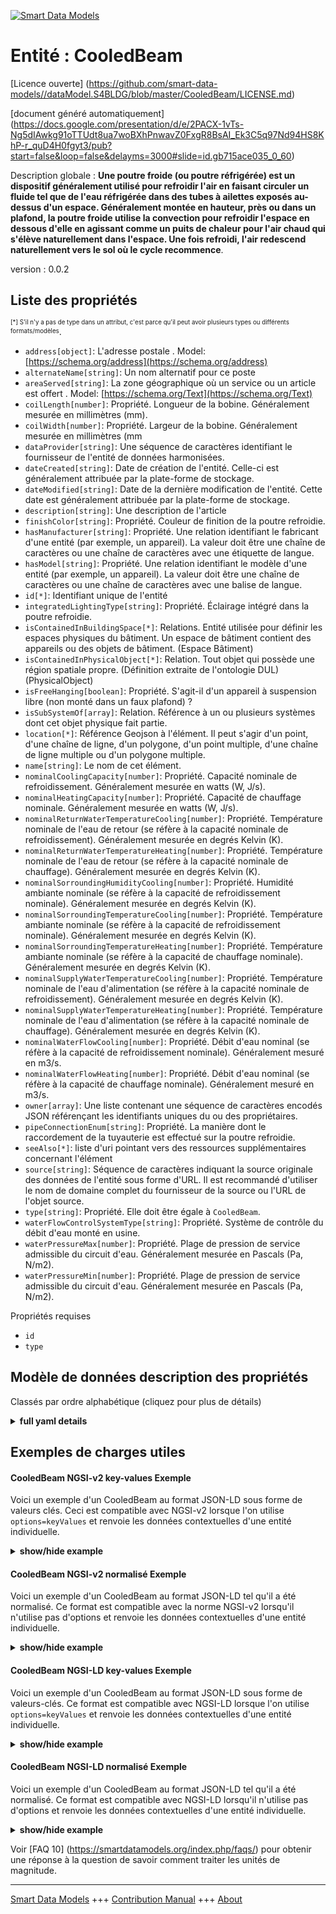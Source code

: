 <!-- 10-Header -->  
[![Smart Data Models](https://smartdatamodels.org/wp-content/uploads/2022/01/SmartDataModels_logo.png "Logo")](https://smartdatamodels.org)  
Entité : CooledBeam  
===================<!-- /10-Header -->  
<!-- 15-License -->  
[Licence ouverte] (https://github.com/smart-data-models//dataModel.S4BLDG/blob/master/CooledBeam/LICENSE.md)  
[document généré automatiquement] (https://docs.google.com/presentation/d/e/2PACX-1vTs-Ng5dIAwkg91oTTUdt8ua7woBXhPnwavZ0FxgR8BsAI_Ek3C5q97Nd94HS8KhP-r_quD4H0fgyt3/pub?start=false&loop=false&delayms=3000#slide=id.gb715ace035_0_60)  
<!-- /15-License -->  
<!-- 20-Description -->  
Description globale : **Une poutre froide (ou poutre réfrigérée) est un dispositif généralement utilisé pour refroidir l'air en faisant circuler un fluide tel que de l'eau réfrigérée dans des tubes à ailettes exposés au-dessus d'un espace. Généralement montée en hauteur, près ou dans un plafond, la poutre froide utilise la convection pour refroidir l'espace en dessous d'elle en agissant comme un puits de chaleur pour l'air chaud qui s'élève naturellement dans l'espace. Une fois refroidi, l'air redescend naturellement vers le sol où le cycle recommence**.  
version : 0.0.2  
<!-- /20-Description -->  
<!-- 30-PropertiesList -->  

## Liste des propriétés  

<sup><sub>[*] S'il n'y a pas de type dans un attribut, c'est parce qu'il peut avoir plusieurs types ou différents formats/modèles</sub></sup>.  
- `address[object]`: L'adresse postale  . Model: [https://schema.org/address](https://schema.org/address)- `alternateName[string]`: Un nom alternatif pour ce poste  - `areaServed[string]`: La zone géographique où un service ou un article est offert  . Model: [https://schema.org/Text](https://schema.org/Text)- `coilLength[number]`: Propriété. Longueur de la bobine. Généralement mesurée en millimètres (mm).  - `coilWidth[number]`: Propriété. Largeur de la bobine. Généralement mesurée en millimètres (mm  - `dataProvider[string]`: Une séquence de caractères identifiant le fournisseur de l'entité de données harmonisées.  - `dateCreated[string]`: Date de création de l'entité. Celle-ci est généralement attribuée par la plate-forme de stockage.  - `dateModified[string]`: Date de la dernière modification de l'entité. Cette date est généralement attribuée par la plate-forme de stockage.  - `description[string]`: Une description de l'article  - `finishColor[string]`: Propriété. Couleur de finition de la poutre refroidie.  - `hasManufacturer[string]`: Propriété. Une relation identifiant le fabricant d'une entité (par exemple, un appareil). La valeur doit être une chaîne de caractères ou une chaîne de caractères avec une étiquette de langue.  - `hasModel[string]`: Propriété. Une relation identifiant le modèle d'une entité (par exemple, un appareil). La valeur doit être une chaîne de caractères ou une chaîne de caractères avec une balise de langue.  - `id[*]`: Identifiant unique de l'entité  - `integratedLightingType[string]`: Propriété. Éclairage intégré dans la poutre refroidie.  - `isContainedInBuildingSpace[*]`: Relations. Entité utilisée pour définir les espaces physiques du bâtiment. Un espace de bâtiment contient des appareils ou des objets de bâtiment. (Espace Bâtiment)  - `isContainedInPhysicalObject[*]`: Relation. Tout objet qui possède une région spatiale propre.  (Définition extraite de l'ontologie DUL) (PhysicalObject)  - `isFreeHanging[boolean]`: Propriété. S'agit-il d'un appareil à suspension libre (non monté dans un faux plafond) ?  - `isSubSystemOf[array]`: Relation. Référence à un ou plusieurs systèmes dont cet objet physique fait partie.  - `location[*]`: Référence Geojson à l'élément. Il peut s'agir d'un point, d'une chaîne de ligne, d'un polygone, d'un point multiple, d'une chaîne de ligne multiple ou d'un polygone multiple.  - `name[string]`: Le nom de cet élément.  - `nominalCoolingCapacity[number]`: Propriété. Capacité nominale de refroidissement. Généralement mesurée en watts (W, J/s).  - `nominalHeatingCapacity[number]`: Propriété. Capacité de chauffage nominale. Généralement mesurée en watts (W, J/s).  - `nominalReturnWaterTemperatureCooling[number]`: Propriété. Température nominale de l'eau de retour (se réfère à la capacité nominale de refroidissement). Généralement mesurée en degrés Kelvin (K).  - `nominalReturnWaterTemperatureHeating[number]`: Propriété. Température nominale de l'eau de retour (se réfère à la capacité nominale de chauffage). Généralement mesurée en degrés Kelvin (K).  - `nominalSorroundingHumidityCooling[number]`: Propriété. Humidité ambiante nominale (se réfère à la capacité de refroidissement nominale). Généralement mesurée en degrés Kelvin (K).  - `nominalSorroundingTemperatureCooling[number]`: Propriété. Température ambiante nominale (se réfère à la capacité de refroidissement nominale). Généralement mesurée en degrés Kelvin (K).  - `nominalSorroundingTemperatureHeating[number]`: Propriété. Température ambiante nominale (se réfère à la capacité de chauffage nominale). Généralement mesurée en degrés Kelvin (K).  - `nominalSupplyWaterTemperatureCooling[number]`: Propriété. Température nominale de l'eau d'alimentation (se réfère à la capacité nominale de refroidissement). Généralement mesurée en degrés Kelvin (K).  - `nominalSupplyWaterTemperatureHeating[number]`: Propriété. Température nominale de l'eau d'alimentation (se réfère à la capacité nominale de chauffage). Généralement mesurée en degrés Kelvin (K).  - `nominalWaterFlowCooling[number]`: Propriété. Débit d'eau nominal (se réfère à la capacité de refroidissement nominale). Généralement mesuré en m3/s.  - `nominalWaterFlowHeating[number]`: Propriété. Débit d'eau nominal (se réfère à la capacité de chauffage nominale). Généralement mesuré en m3/s.  - `owner[array]`: Une liste contenant une séquence de caractères encodés JSON référençant les identifiants uniques du ou des propriétaires.  - `pipeConnectionEnum[string]`: Propriété. La manière dont le raccordement de la tuyauterie est effectué sur la poutre refroidie.  - `seeAlso[*]`: liste d'uri pointant vers des ressources supplémentaires concernant l'élément  - `source[string]`: Séquence de caractères indiquant la source originale des données de l'entité sous forme d'URL. Il est recommandé d'utiliser le nom de domaine complet du fournisseur de la source ou l'URL de l'objet source.  - `type[string]`: Propriété. Elle doit être égale à `CooledBeam`.  - `waterFlowControlSystemType[string]`: Propriété. Système de contrôle du débit d'eau monté en usine.  - `waterPressureMax[number]`: Propriété. Plage de pression de service admissible du circuit d'eau. Généralement mesurée en Pascals (Pa, N/m2).  - `waterPressureMin[number]`: Propriété. Plage de pression de service admissible du circuit d'eau. Généralement mesurée en Pascals (Pa, N/m2).  <!-- /30-PropertiesList -->  
<!-- 35-RequiredProperties -->  
Propriétés requises  
- `id`  - `type`  <!-- /35-RequiredProperties -->  
<!-- 40-RequiredProperties -->  
<!-- /40-RequiredProperties -->  
<!-- 50-DataModelHeader -->  
## Modèle de données description des propriétés  
Classés par ordre alphabétique (cliquez pour plus de détails)  
<!-- /50-DataModelHeader -->  
<!-- 60-ModelYaml -->  
<details><summary><strong>full yaml details</strong></summary>    
```yaml  
CooledBeam:    
  description: 'A cooled beam (or chilled beam) is a device typically used to cool air by circulating a fluid such as chilled water through exposed finned tubes above a space. Typically mounted overhead near or within a ceiling, the cooled beam uses convection to cool the space below it by acting as a heat sink for the naturally rising warm air of the space. Once cooled, the air naturally drops back to the floor where the cycle begins again.'    
  properties:    
    address:    
      description: The mailing address    
      properties:    
        addressCountry:    
          description: 'Property. The country. For example, Spain. Model:''https://schema.org/addressCountry'''    
          type: string    
        addressLocality:    
          description: 'Property. The locality in which the street address is, and which is in the region. Model:''https://schema.org/addressLocality'''    
          type: string    
        addressRegion:    
          description: 'Property. The region in which the locality is, and which is in the country. Model:''https://schema.org/addressRegion'''    
          type: string    
        district:    
          description: 'A district is a type of administrative division that, in some countries, is managed by the local government.'    
          type: string    
        postOfficeBoxNumber:    
          description: 'Property. The post office box number for PO box addresses. For example, 03578. Model:''https://schema.org/postOfficeBoxNumber'''    
          type: string    
        postalCode:    
          description: 'Property. The postal code. For example, 24004. Model:''https://schema.org/https://schema.org/postalCode'''    
          type: string    
        streetAddress:    
          description: 'Property. The street address. Model:''https://schema.org/streetAddress'''    
          type: string    
        streetNr:    
          description: Number identifying a specific property on a public street.    
          type: string    
      type: object    
      x-ngsi:    
        model: https://schema.org/address    
        type: Property    
    alternateName:    
      description: An alternative name for this item    
      type: string    
      x-ngsi:    
        type: Property    
    areaServed:    
      description: The geographic area where a service or offered item is provided    
      type: string    
      x-ngsi:    
        model: https://schema.org/Text    
        type: Property    
    coilLength:    
      description: Property. Length of coil. Usually measured in millimeters (mm).    
      type: number    
      x-ngsi:    
        type: Property    
    coilWidth:    
      description: Property. Width of coil. Usually measured in millimeters (mm    
      type: number    
      x-ngsi:    
        type: Property    
    dataProvider:    
      description: A sequence of characters identifying the provider of the harmonised data entity.    
      type: string    
      x-ngsi:    
        type: Property    
    dateCreated:    
      description: Entity creation timestamp. This will usually be allocated by the storage platform.    
      format: date-time    
      type: string    
      x-ngsi:    
        type: Property    
    dateModified:    
      description: Timestamp of the last modification of the entity. This will usually be allocated by the storage platform.    
      format: date-time    
      type: string    
      x-ngsi:    
        type: Property    
    description:    
      description: A description of this item    
      type: string    
      x-ngsi:    
        type: Property    
    finishColor:    
      description: Property. Finish color for cooled beam.    
      type: string    
      x-ngsi:    
        type: Property    
    hasManufacturer:    
      description: 'Property. A relationship identifying the manufacturer of an entity (e.g., device). The value is expected to be a string or a string with language tag.'    
      type: string    
      x-ngsi:    
        type: Property    
    hasModel:    
      description: 'Property. A relationship identifying the model of an entity (e.g., device). The value is expected to be a string or a string with language tag.'    
      type: string    
      x-ngsi:    
        type: Property    
    id:    
      anyOf: &cooledbeam_-_properties_-_iscontainedinbuildingspace_-_anyof    
        - description: Property. Identifier format of any NGSI entity    
          maxLength: 256    
          minLength: 1    
          pattern: ^[\w\-\.\{\}\$\+\*\[\]`|~^@!,:\\]+$    
          type: string    
        - description: Property. Identifier format of any NGSI entity    
          format: uri    
          type: string    
      description: Unique identifier of the entity    
      x-ngsi:    
        type: Property    
    integratedLightingType:    
      description: Property. Integrated lighting in cooled beam.    
      type: string    
      x-ngsi:    
        type: Property    
    isContainedInBuildingSpace:    
      anyOf: *cooledbeam_-_properties_-_iscontainedinbuildingspace_-_anyof    
      description: Relationship. An entity used to define the physical spaces of the building. A building space contains devices or building objects. (BuildingSpace)    
      x-ngsi:    
        type: Property    
    isContainedInPhysicalObject:    
      anyOf: *cooledbeam_-_properties_-_iscontainedinbuildingspace_-_anyof    
      description: Relationship. Any Object that has a proper space region.  (Definition extracted from DUL ontology) (PhysicalObject)    
      x-ngsi:    
        type: Property    
    isFreeHanging:    
      description: 'Property. Is it free hanging type (not mounted in a false ceiling)?'    
      type: boolean    
      x-ngsi:    
        type: Property    
    isSubSystemOf:    
      description: Relationship. A reference to a system(s) that this Physical Object is part of.    
      items:    
        anyOf: *cooledbeam_-_properties_-_iscontainedinbuildingspace_-_anyof    
        description: Property. Unique identifier of the entity    
      type: array    
      x-ngsi:    
        type: Relationship    
    location:    
      description: 'Geojson reference to the item. It can be Point, LineString, Polygon, MultiPoint, MultiLineString or MultiPolygon'    
      oneOf:    
        - description: GeoProperty. Geojson reference to the item. Point    
          properties:    
            bbox:    
              items:    
                type: number    
              minItems: 4    
              type: array    
            coordinates:    
              items:    
                type: number    
              minItems: 2    
              type: array    
            type:    
              enum:    
                - Point    
              type: string    
          required:    
            - type    
            - coordinates    
          title: GeoJSON Point    
          type: object    
        - description: GeoProperty. Geojson reference to the item. LineString    
          properties:    
            bbox:    
              items:    
                type: number    
              minItems: 4    
              type: array    
            coordinates:    
              items:    
                items:    
                  type: number    
                minItems: 2    
                type: array    
              minItems: 2    
              type: array    
            type:    
              enum:    
                - LineString    
              type: string    
          required:    
            - type    
            - coordinates    
          title: GeoJSON LineString    
          type: object    
        - description: GeoProperty. Geojson reference to the item. Polygon    
          properties:    
            bbox:    
              items:    
                type: number    
              minItems: 4    
              type: array    
            coordinates:    
              items:    
                items:    
                  items:    
                    type: number    
                  minItems: 2    
                  type: array    
                minItems: 4    
                type: array    
              type: array    
            type:    
              enum:    
                - Polygon    
              type: string    
          required:    
            - type    
            - coordinates    
          title: GeoJSON Polygon    
          type: object    
        - description: GeoProperty. Geojson reference to the item. MultiPoint    
          properties:    
            bbox:    
              items:    
                type: number    
              minItems: 4    
              type: array    
            coordinates:    
              items:    
                items:    
                  type: number    
                minItems: 2    
                type: array    
              type: array    
            type:    
              enum:    
                - MultiPoint    
              type: string    
          required:    
            - type    
            - coordinates    
          title: GeoJSON MultiPoint    
          type: object    
        - description: GeoProperty. Geojson reference to the item. MultiLineString    
          properties:    
            bbox:    
              items:    
                type: number    
              minItems: 4    
              type: array    
            coordinates:    
              items:    
                items:    
                  items:    
                    type: number    
                  minItems: 2    
                  type: array    
                minItems: 2    
                type: array    
              type: array    
            type:    
              enum:    
                - MultiLineString    
              type: string    
          required:    
            - type    
            - coordinates    
          title: GeoJSON MultiLineString    
          type: object    
        - description: GeoProperty. Geojson reference to the item. MultiLineString    
          properties:    
            bbox:    
              items:    
                type: number    
              minItems: 4    
              type: array    
            coordinates:    
              items:    
                items:    
                  items:    
                    items:    
                      type: number    
                    minItems: 2    
                    type: array    
                  minItems: 4    
                  type: array    
                type: array    
              type: array    
            type:    
              enum:    
                - MultiPolygon    
              type: string    
          required:    
            - type    
            - coordinates    
          title: GeoJSON MultiPolygon    
          type: object    
      x-ngsi:    
        type: GeoProperty    
    name:    
      description: The name of this item.    
      type: string    
      x-ngsi:    
        type: Property    
    nominalCoolingCapacity:    
      description: 'Property. Nominal cooling capacity. Usually measured in Watts (W, J/s).'    
      type: number    
      x-ngsi:    
        type: Property    
    nominalHeatingCapacity:    
      description: 'Property. Nominal heating capacity. Usually measured in Watts (W, J/s).'    
      type: number    
      x-ngsi:    
        type: Property    
    nominalReturnWaterTemperatureCooling:    
      description: Property. Nominal return water temperature (refers to nominal cooling capacity). Usually measured in degrees Kelvin (K).    
      type: number    
      x-ngsi:    
        type: Property    
    nominalReturnWaterTemperatureHeating:    
      description: Property. Nominal return water temperature (refers to nominal heating capacity). Usually measured in degrees Kelvin (K).    
      type: number    
      x-ngsi:    
        type: Property    
    nominalSorroundingHumidityCooling:    
      description: Property. Nominal surrounding humidity (refers to nominal cooling capacity). Usually measured in degrees Kelvin (K).    
      type: number    
      x-ngsi:    
        type: Property    
    nominalSorroundingTemperatureCooling:    
      description: Property. Nominal surrounding temperature (refers to nominal cooling capacity). Usually measured in degrees Kelvin (K).    
      type: number    
      x-ngsi:    
        type: Property    
    nominalSorroundingTemperatureHeating:    
      description: Property. Nominal surrounding temperature (refers to nominal heating capacity). Usually measured in degrees Kelvin (K).    
      type: number    
      x-ngsi:    
        type: Property    
    nominalSupplyWaterTemperatureCooling:    
      description: Property. Nominal supply water temperature (refers to nominal cooling capacity). Usually measured in degrees Kelvin (K).    
      type: number    
      x-ngsi:    
        type: Property    
    nominalSupplyWaterTemperatureHeating:    
      description: Property. Nominal supply water temperature (refers to nominal heating capacity). Usually measured in degrees Kelvin (K).    
      type: number    
      x-ngsi:    
        type: Property    
    nominalWaterFlowCooling:    
      description: Property. Nominal water flow (refers to nominal cooling capacity). Usually measured in m3/s.    
      type: number    
      x-ngsi:    
        type: Property    
    nominalWaterFlowHeating:    
      description: Property. Nominal water flow (refers to nominal heating capacity). Usually measured in m3/s.    
      type: number    
      x-ngsi:    
        type: Property    
    owner:    
      description: A List containing a JSON encoded sequence of characters referencing the unique Ids of the owner(s)    
      items:    
        anyOf: *cooledbeam_-_properties_-_iscontainedinbuildingspace_-_anyof    
        description: Property. Unique identifier of the entity    
      type: array    
      x-ngsi:    
        type: Property    
    pipeConnectionEnum:    
      description: Property. The manner in which the pipe connection is made to the cooled beam.    
      type: string    
      x-ngsi:    
        type: Property    
    seeAlso:    
      description: list of uri pointing to additional resources about the item    
      oneOf:    
        - items:    
            format: uri    
            type: string    
          minItems: 1    
          type: array    
        - format: uri    
          type: string    
      x-ngsi:    
        type: Property    
    source:    
      description: 'A sequence of characters giving the original source of the entity data as a URL. Recommended to be the fully qualified domain name of the source provider, or the URL to the source object.'    
      type: string    
      x-ngsi:    
        type: Property    
    type:    
      description: Property. It must be equal to `CooledBeam`.    
      enum:    
        - CooledBeam    
      type: string    
      x-ngsi:    
        type: Property    
    waterFlowControlSystemType:    
      description: Property. Factory fitted waterflow control system.    
      type: string    
      x-ngsi:    
        type: Property    
    waterPressureMax:    
      description: 'Property. Allowable water circuit working pressure range. Usually measured in Pascals (Pa, N/m2).'    
      type: number    
      x-ngsi:    
        type: Property    
    waterPressureMin:    
      description: 'Property. Allowable water circuit working pressure range. Usually measured in Pascals (Pa, N/m2).'    
      type: number    
      x-ngsi:    
        type: Property    
  required:    
    - id    
    - type    
  type: object    
  x-derived-from: "https://saref.etsi.org/saref4bldg/v1.1.2/#s4bldg:CooledBeam"    
  x-disclaimer: 'Redistribution and use in source and binary forms, with or without modification, are permitted  provided that the license conditions are met. Copyleft (c) 2022 Contributors to Smart Data Models Program'    
  x-license-url: https://github.com/smart-data-models/dataModel.S4BLDG/blob/master/CooledBeam/LICENSE.md    
  x-model-schema: https://smart-data-models.github.com/dataModel.SAREF4BLDG/CooledBeam/schema.json    
  x-model-tags: SAREF CooledBeam SMART DATA MODELS    
  x-version: 0.0.2    
```  
</details>    
<!-- /60-ModelYaml -->  
<!-- 70-MiddleNotes -->  
<!-- /70-MiddleNotes -->  
<!-- 80-Examples -->  
## Exemples de charges utiles  
#### CooledBeam NGSI-v2 key-values Exemple  
Voici un exemple d'un CooledBeam au format JSON-LD sous forme de valeurs clés. Ceci est compatible avec NGSI-v2 lorsque l'on utilise `options=keyValues` et renvoie les données contextuelles d'une entité individuelle.  
<details><summary><strong>show/hide example</strong></summary>    
```json  
{  
  "id": "urn:ngsi-ld:CooledBeam:82040ca8-778f-478d-a8fd-28485704919f",  
  "type": "CooledBeam",  
  "coilLength": 0.12136965337189098,  
  "coilWidth": 0.9739362570796377,  
  "finishColor": "deposit",  
  "integratedLightingType": "Metrics",  
  "isFreeHanging": false,  
  "nominalCoolingCapacity": 0.25517130161811685,  
  "nominalHeatingCapacity": 0.979299961039553,  
  "nominalReturnWaterTemperatureCooling": 0.8331575990645163,  
  "nominalReturnWaterTemperatureHeating": 0.8257910510708837,  
  "nominalSorroundingHumidityCooling": 0.08831404123432451,  
  "nominalSorroundingTemperatureCooling": 0.8951747110468832,  
  "nominalSorroundingTemperatureHeating": 0.7722529144575002,  
  "nominalSupplyWaterTemperatureCooling": 0.510069259798832,  
  "nominalSupplyWaterTemperatureHeating": 0.9682117435710755,  
  "nominalWaterFlowCooling": 0.640621498291464,  
  "nominalWaterFlowHeating": 0.3754874763938201,  
  "pipeConnectionEnum": "Falls",  
  "waterFlowControlSystemType": "Forks",  
  "waterPressureMax": 0.6809509740238233,  
  "waterPressureMin": 0.3372474470208946,  
  "isContainedInBuildingSpace": "urn:ngsi-ld:BuildingSpace:29882bc5-9d20-4d25-b276-5bdf4f6981e1",  
  "isContainedInPhysicalObject": "urn:ngsi-ld:PhysicalObject:13d83cbf-6e67-4d40-85da-46a7032fbde9",  
  "isSubSystemOf": [  
    "urn:ngsi-ld:System:dfeed4f8-88d6-4475-89b3-71faa705f8a4",  
    "urn:ngsi-ld:System:23813ba9-d7b1-475b-b245-c32d08798cc3",  
    "urn:ngsi-ld:System:daa546ea-d20c-4761-98b2-e17e050b4625"  
  ],  
  "hasManufacturer": "CooledBeam Company Inc.",  
  "hasModel": "CooledBeam 0.1.2",  
  "dateCreated": "2023-01-26T05:29:03Z",  
  "dateModified": "2023-01-26T10:03:56Z",  
  "source": "Import",  
  "name": "CooledBeam",  
  "alternateName": "CooledBeam type 2",  
  "description": "CooledBeam of limited CooledBeam types",  
  "dataProvider": "IFC file"  
}  
```  
</details>  
#### CooledBeam NGSI-v2 normalisé Exemple  
Voici un exemple d'un CooledBeam au format JSON-LD tel qu'il a été normalisé. Ce format est compatible avec la norme NGSI-v2 lorsqu'il n'utilise pas d'options et renvoie les données contextuelles d'une entité individuelle.  
<details><summary><strong>show/hide example</strong></summary>    
```json  
{  
  "id": "urn:ngsi-ld:CooledBeam:38dcdd25-ae94-441c-8409-218ec91e3006",  
  "type": "CooledBeam",  
  "coilLength": {  
    "type": "Measurement",  
    "value": 0.4277226249853211  
  },  
  "coilWidth": {  
    "type": "Measurement",  
    "value":0.6183775851562611  
  },  
  "finishColor": {  
    "type": "Text",  
    "value": "Associate"  
  },  
  "integratedLightingType": {  
    "type": "Text",  
    "value": "Washington"  
  },  
  "isFreeHanging": {  
    "type": "Boolean",  
    "value": false  
  },  
  "nominalCoolingCapacity": {  
    "type": "Measurement",  
    "value":0.45857043485420457  
  },  
  "nominalHeatingCapacity": {  
    "type": "Measurement",  
    "value":  0.37812382267356337  
  },  
  "nominalReturnWaterTemperatureCooling": {  
    "type": "Measurement",  
    "value":  0.973742767691913  
  },  
  "nominalReturnWaterTemperatureHeating": {  
    "type": "Measurement",  
    "value":  0.6848085584395665  
  },  
  "nominalSorroundingHumidityCooling": {  
    "type": "Measurement",  
    "value":  0.4100986776385609  
  },  
  "nominalSorroundingTemperatureCooling": {  
    "type": "Measurement",  
    "value":  0.039909771141081074  
  },  
  "nominalSorroundingTemperatureHeating": {  
    "type": "Measurement",  
    "value":  0.3023923557796515  
  },  
  "nominalSupplyWaterTemperatureCooling": {  
    "type": "Measurement",  
    "value":  0.7562940127899793  
  },  
  "nominalSupplyWaterTemperatureHeating": {  
    "type": "Measurement",  
    "value":  0.31198678394809454  
  },  
  "nominalWaterFlowCooling": {  
    "type": "Measurement",  
    "value":  0.40924277893308847  
  },  
  "nominalWaterFlowHeating": {  
    "type": "Measurement",  
    "value":  0.9345939456733873  
  },  
  "pipeConnectionEnum": {  
    "type": "Text",  
    "value": "extensible"  
  },  
  "waterFlowControlSystemType": {  
    "type": "Text",  
    "value": "Interactions"  
  },  
  "waterPressureMax": {  
    "type": "Measurement",  
    "value":  0.07837257218461391  
  },  
  "waterPressureMin": {  
    "type": "Measurement",  
    "value": 0.03742669539477306  
  },  
  "isContainedInBuildingSpace": {  
    "type": "URI",  
    "value": "urn:ngsi-ld:BuildingSpace:3e03fe30-3728-4867-ab51-b147c2d3e63b"  
  },  
  "isContainedInPhysicalObject": {  
    "type": "URI",  
    "value": "urn:ngsi-ld:PhysicalObject:cfd9df05-18b1-44f4-b1ee-da55226255e9"  
  },  
  "isSubSystemOf": {  
    "type": "array",  
    "value": [  
      {  
        "type": "URI",  
        "value": "urn:ngsi-ld:System:a4b0cda0-b373-4ae9-b2c7-e2cff5429e1e"  
      },  
      {  
        "type": "URI",  
        "value": "urn:ngsi-ld:System:216f6f83-8bd1-456f-9bed-36dbec41a3aa"  
      },  
      {  
        "type": "URI",  
        "value": "urn:ngsi-ld:System:d19ccffa-f134-46fc-8f9f-77656bb91649"  
      }  
    ]  
  },  
  "hasManufacturer": {  
    "type": "Text",  
    "value": "CooledBeam Company Inc."  
  },  
  "hasModel": {  
    "type": "Text",  
    "value": "CooledBeam 0.1.2"  
  },  
  "dateCreated": {  
    "type": "DateTime",  
    "value": "2023-01-25T21:51:06.7954024+01:00"  
  },  
  "dateModified": {  
    "type": "DateTime",  
    "value": "2023-01-26T00:15:46.9435362+01:00"  
  },  
  "source": {  
    "type": "Text",  
    "value": "Import"  
  },  
  "name": {  
    "type": "Text",  
    "value": "CooledBeam"  
  },  
  "alternateName": {  
    "type": "Text",  
    "value": "CooledBeam type 2"  
  },  
  "description": {  
    "type": "Text",  
    "value": "CooledBeam of limited CooledBeam types"  
  },  
  "dataProvider": {  
    "type": "Text",  
    "value": "IFC file"  
  }  
}  
```  
</details>  
#### CooledBeam NGSI-LD key-values Exemple  
Voici un exemple d'un CooledBeam au format JSON-LD sous forme de valeurs-clés. Ce format est compatible avec NGSI-LD lorsque l'on utilise `options=keyValues` et renvoie les données contextuelles d'une entité individuelle.  
<details><summary><strong>show/hide example</strong></summary>    
```json  
{  
  "id": "urn:ngsi-ld:CooledBeam:82040ca8-778f-478d-a8fd-28485704919f",  
  "type": "CooledBeam",  
  "coilLength": 0.12136965337189098,  
  "coilWidth": 0.9739362570796377,  
  "finishColor": "deposit",  
  "integratedLightingType": "Metrics",  
  "isFreeHanging": false,  
  "nominalCoolingCapacity": 0.25517130161811685,  
  "nominalHeatingCapacity": 0.979299961039553,  
  "nominalReturnWaterTemperatureCooling": 0.8331575990645163,  
  "nominalReturnWaterTemperatureHeating": 0.8257910510708837,  
  "nominalSorroundingHumidityCooling": 0.08831404123432451,  
  "nominalSorroundingTemperatureCooling": 0.8951747110468832,  
  "nominalSorroundingTemperatureHeating": 0.7722529144575002,  
  "nominalSupplyWaterTemperatureCooling": 0.510069259798832,  
  "nominalSupplyWaterTemperatureHeating": 0.9682117435710755,  
  "nominalWaterFlowCooling": 0.640621498291464,  
  "nominalWaterFlowHeating": 0.3754874763938201,  
  "pipeConnectionEnum": "Falls",  
  "waterFlowControlSystemType": "Forks",  
  "waterPressureMax": 0.6809509740238233,  
  "waterPressureMin": 0.3372474470208946,  
  "isContainedInBuildingSpace": "urn:ngsi-ld:BuildingSpace:29882bc5-9d20-4d25-b276-5bdf4f6981e1",  
  "isContainedInPhysicalObject": "urn:ngsi-ld:PhysicalObject:13d83cbf-6e67-4d40-85da-46a7032fbde9",  
  "isSubSystemOf": [  
    "urn:ngsi-ld:System:dfeed4f8-88d6-4475-89b3-71faa705f8a4",  
    "urn:ngsi-ld:System:23813ba9-d7b1-475b-b245-c32d08798cc3",  
    "urn:ngsi-ld:System:daa546ea-d20c-4761-98b2-e17e050b4625"  
  ],  
  "hasManufacturer": "CooledBeam Company Inc.",  
  "hasModel": "CooledBeam 0.1.2",  
  "dateCreated": "2023-01-26T05:29:03Z",  
  "dateModified": "2023-01-26T10:03:56Z",  
  "source": "Import",  
  "name": "CooledBeam",  
  "alternateName": "CooledBeam type 2",  
  "description": "CooledBeam of limited CooledBeam types",  
  "dataProvider": "IFC file",  
  "@context": [  
    "https://raw.githubusercontent.com/smart-data-models/dataModel.S4BLDG/master/context.jsonld",  
    "https://uri.etsi.org/ngsi-ld/v1/ngsi-ld-core-context.jsonld"  
  ]  
}  
```  
</details>  
#### CooledBeam NGSI-LD normalisé Exemple  
Voici un exemple d'un CooledBeam au format JSON-LD tel qu'il a été normalisé. Ce format est compatible avec NGSI-LD lorsqu'il n'utilise pas d'options et renvoie les données contextuelles d'une entité individuelle.  
<details><summary><strong>show/hide example</strong></summary>    
```json  
{  
  "id": "urn:ngsi-ld:CooledBeam:baa66543-6434-4e28-8e85-20b2b260d404",  
  "type": "CooledBeam",  
  "coilLength": {  
    "type": "Property",  
    "unitCode": "mm",  
    "observedAt": "2023-01-25T18:59:14Z",  
    "value": 0.45413352830053977  
  },  
  "coilWidth": {  
    "type": "Property",  
    "unitCode": "m",  
    "observedAt": "2023-01-26T07:44:01Z",  
    "value": 0.2692385089640058  
  },  
  "finishColor": {  
    "type": "Property",  
    "value": "indigo"  
  },  
  "integratedLightingType": {  
    "type": "Property",  
    "value": "Graphical User Interface"  
  },  
  "isFreeHanging": {  
    "type": "Property",  
    "value": false  
  },  
  "nominalCoolingCapacity": {  
    "type": "Property",  
    "unitCode": "J/s",  
    "observedAt": "2023-01-26T09:40:29Z",  
    "value": 0.3030442126473498  
  },  
  "nominalHeatingCapacity": {  
    "type": "Property",  
    "unitCode": "J/s",  
    "observedAt": "2023-01-26T02:43:04Z",  
    "value": 0.7091959285173477  
  },  
  "nominalReturnWaterTemperatureCooling": {  
    "type": "Property",  
    "unitCode": "K",  
    "observedAt": "2023-01-26T10:09:02Z",  
    "value": 0.4048762377790246  
  },  
  "nominalReturnWaterTemperatureHeating": {  
    "type": "Property",  
    "unitCode": "K",  
    "observedAt": "2023-01-26T08:24:33Z",  
    "value": 0.33261295327987683  
  },  
  "nominalSorroundingHumidityCooling": {  
    "type": "Property",  
    "unitCode": "K",  
    "observedAt": "2023-01-26T12:36:33Z",  
    "value": 0.5632800434491262  
  },  
  "nominalSorroundingTemperatureCooling": {  
    "type": "Property",  
    "unitCode": "K",  
    "observedAt": "2023-01-26T11:31:42Z",  
    "value": 0.47265451181389695  
  },  
  "nominalSorroundingTemperatureHeating": {  
    "type": "Property",  
    "unitCode": "K",  
    "observedAt": "2023-01-25T18:37:57Z",  
    "value": 0.18090042184548072  
  },  
  "nominalSupplyWaterTemperatureCooling": {  
    "type": "Property",  
    "unitCode": "K",  
    "observedAt": "2023-01-25T21:17:20Z",  
    "value": 0.9122743224756777  
  },  
  "nominalSupplyWaterTemperatureHeating": {  
    "type": "Property",  
    "unitCode": "K",  
    "observedAt": "2023-01-25T17:52:00Z",  
    "value": 0.9207552089629301  
  },  
  "nominalWaterFlowCooling": {  
    "type": "Property",  
    "unitCode": "m3/s",  
    "observedAt": "2023-01-25T15:05:33Z",  
    "value": 0.06592489938443258  
  },  
  "nominalWaterFlowHeating": {  
    "type": "Property",  
    "unitCode": "m3/s",  
    "observedAt": "2023-01-26T13:42:04Z",  
    "value": 0.3446198206084118  
  },  
  "pipeConnectionEnum": {  
    "type": "Property",  
    "value": "SSL"  
  },  
  "waterFlowControlSystemType": {  
    "type": "Property",  
    "value": "supply-chains"  
  },  
  "waterPressureMax": {  
    "type": "Property",  
    "unitCode": "N/m2",  
    "observedAt": "2023-01-25T17:35:39Z",  
    "value": 0.8610847602415933  
  },  
  "waterPressureMin": {  
    "type": "Property",  
    "unitCode": "N/m2",  
    "observedAt": "2023-01-26T03:28:09Z",  
    "value": 0.9088584704707019  
  },  
  "isContainedInBuildingSpace": {  
    "type": "Relationship",  
    "object": "urn:ngsi-ld:BuildingSpace:6689ca11-b361-48b4-950d-07edf1182e97"  
  },  
  "isContainedInPhysicalObject": {  
    "type": "Relationship",  
    "object": "urn:ngsi-ld:PhysicalObject:2e350952-8c19-46a2-a2c2-8d30c54d03cb"  
  },  
  "isSubSystemOf": [  
    {  
      "type": "Relationship",  
      "object": "urn:ngsi-ld:System:cf124c7e-8f71-424a-93b5-64643c889f30"  
    },  
    {  
      "type": "Relationship",  
      "object": "urn:ngsi-ld:System:a72f7b54-3f5c-4b66-9463-f20f7127cff6"  
    },  
    {  
      "type": "Relationship",  
      "object": "urn:ngsi-ld:System:ce488063-f9a9-44c4-ac0f-f79e2977a2d4"  
    }  
  ],  
  "hasManufacturer": {  
    "type": "Property",  
    "value": "CooledBeam Company Inc."  
  },  
  "hasModel": {  
    "type": "Property",  
    "value": "CooledBeam 0.1.2"  
  },  
  "dateCreated": {  
    "type": "Property",  
    "value": "2023-01-25T23:43:55Z"  
  },  
  "dateModified": {  
    "type": "Property",  
    "value": "2023-01-25T20:21:43Z"  
  },  
  "source": {  
    "type": "Property",  
    "value": "Import"  
  },  
  "name": {  
    "type": "Property",  
    "value": "CooledBeam"  
  },  
  "alternateName": {  
    "type": "Property",  
    "value": "CooledBeam type 2"  
  },  
  "description": {  
    "type": "Property",  
    "value": "CooledBeam of limited CooledBeam types"  
  },  
  "dataProvider": {  
    "type": "Property",  
    "value": "IFC file"  
  },  
  "@context": [  
    "https://raw.githubusercontent.com/smart-data-models/dataModel.S4BLDG/master/context.jsonld",  
    "https://uri.etsi.org/ngsi-ld/v1/ngsi-ld-core-context.jsonld"  
  ]  
}  
```  
</details><!-- /80-Examples -->  
<!-- 90-FooterNotes -->  
<!-- /90-FooterNotes -->  
<!-- 95-Units -->  
Voir [FAQ 10] (https://smartdatamodels.org/index.php/faqs/) pour obtenir une réponse à la question de savoir comment traiter les unités de magnitude.  
<!-- /95-Units -->  
<!-- 97-LastFooter -->  
---  
[Smart Data Models](https://smartdatamodels.org) +++ [Contribution Manual](https://bit.ly/contribution_manual) +++ [About](https://bit.ly/Introduction_SDM)<!-- /97-LastFooter -->  
